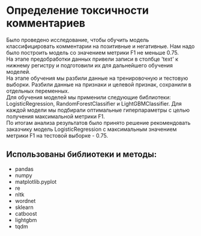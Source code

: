 # Определение токсичности комментариев  
Было проведено исследование, чтобы обучить модель классифицировать комментарии на позитивные и негативные. Нам надо было построить модель со значением метрики F1 не меньше 0.75.  
На этапе предобработки данных привели записи в столбце 'text' к нижнему регистру и подготовили их для дальнейшего обучения моделей.  
На этапе обучения мы разбили данные на тренировочную и тестовую выборки. Разбили данные на признаки и целевой признак, сохранили в отдельных переменных.  
Для обучения моделей мы применили следующие библиотеки: LogisticRegression, RandomForestClassifier и LightGBMClassifier. 
Для каждой модели мы подбирали оптимальные гиперпараметры с целью получения максимальной метрики F1.  
По итогам анализа результатов было принято решение рекомендовать заказчику модель LogisticRegression с максимальным значением метрики F1 на тестовой выборке - 0.75.  

## Использованы библиотеки и методы:  
- pandas
- numpy
- matplotlib.pyplot
- re
- nltk
- wordnet
- sklearn
- catboost
- lightgbm
- tqdm
